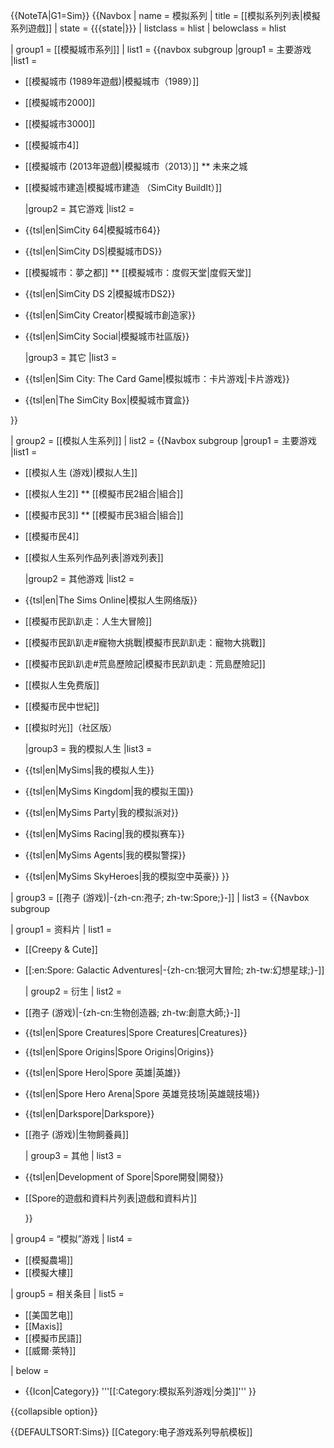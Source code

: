<noinclude><!-- 内链应该使用条目原名。转换例外及手工转换部分注意繁简。 -->{{NoteTA|G1=Sim}}
</noinclude>{{Navbox
| name = 模拟系列
| title = [[模拟系列列表|模擬系列遊戲]]
| state = {{{state|}}}
| listclass = hlist
| belowclass = hlist

| group1 = [[模擬城市系列]]
| list1 = {{navbox subgroup
  |group1 = 主要游戏
  |list1 =
* [[模擬城市 (1989年遊戲)|模擬城市（1989）]]
* [[模擬城市2000]]
* [[模擬城市3000]]
* [[模擬城市4]]
* [[模擬城市 (2013年遊戲)|模擬城市（2013）]]
** 未来之城
* [[模擬城市建造|模擬城市建造 （SimCity BuildIt）]]

  |group2 = 其它游戏
  |list2 =
* {{tsl|en|SimCity 64|模擬城市64}}
* {{tsl|en|SimCity DS|模擬城市DS}}
* [[模擬城市：夢之都]]
** [[模擬城市：度假天堂|度假天堂]]
* {{tsl|en|SimCity DS 2|模擬城市DS2}}
* {{tsl|en|SimCity Creator|模擬城市創造家}}
* {{tsl|en|SimCity Social|模擬城市社區版}}

  |group3 = 其它
  |list3 =
* {{tsl|en|Sim City: The Card Game|模拟城市：卡片游戏|卡片游戏}}
* {{tsl|en|The SimCity Box|模擬城市寶盒}}

 }}

| group2 = [[模拟人生系列]]
| list2 = {{Navbox subgroup
  |group1 = 主要游戏
  |list1 =
* [[模拟人生 (游戏)|模拟人生]]
* [[模拟人生2]]
** [[模擬市民2組合|組合]]
* [[模擬市民3]]
** [[模擬市民3組合|組合]]
* [[模擬市民4]]
* [[模拟人生系列作品列表|游戏列表]]

  |group2 = 其他游戏
  |list2 =
* {{tsl|en|The Sims Online|模拟人生网络版}}
* [[模擬市民趴趴走：人生大冒險]]
* [[模擬市民趴趴走#寵物大挑戰|模擬市民趴趴走：寵物大挑戰]]
* [[模擬市民趴趴走#荒島歷險記|模擬市民趴趴走：荒島歷險記]]
* [[模拟人生免费版]]
* [[模擬市民中世紀]]
* [[模拟时光]]（社区版）

  |group3 = 我的模拟人生
  |list3 =
* {{tsl|en|MySims|我的模拟人生}}
* {{tsl|en|MySims Kingdom|我的模拟王国}}
* {{tsl|en|MySims Party|我的模拟派对}}
* {{tsl|en|MySims Racing|我的模拟赛车}}
* {{tsl|en|MySims Agents|我的模拟警探}}
* {{tsl|en|MySims SkyHeroes|我的模拟空中英豪}}
 }}

| group3 = [[孢子 (游戏)|-{zh-cn:孢子; zh-tw:Spore;}-]]
| list3 =  {{Navbox subgroup

  | group1 = 资料片
  | list1 =
* [[Creepy & Cute]]
* [[:en:Spore: Galactic Adventures|-{zh-cn:银河大冒险; zh-tw:幻想星球;}-]]

   | group2 = 衍生
   | list2 =
* [[孢子 (游戏)|-{zh-cn:生物创造器; zh-tw:創意大師;}-]]
* {{tsl|en|Spore Creatures|Spore Creatures|Creatures}}
* {{tsl|en|Spore Origins|Spore Origins|Origins}}
* {{tsl|en|Spore Hero|Spore 英雄|英雄}}
* {{tsl|en|Spore Hero Arena|Spore 英雄竞技场|英雄競技場}}
* {{tsl|en|Darkspore|Darkspore}}
* [[孢子 (游戏)|生物飼養員]]

   | group3 = 其他
   | list3 =
* {{tsl|en|Development of Spore|Spore開發|開發}}
* [[Spore的遊戲和資料片列表|遊戲和資料片]]

  }}

| group4 = “模拟”游戏
| list4 =
* [[模擬農場]]
* [[模擬大樓]]

| group5 = 相关条目
| list5 =
* [[美国艺电]]
* [[Maxis]]
* [[模擬市民語]]
* [[威爾·萊特]]

| below =
* {{Icon|Category}} '''[[:Category:模拟系列游戏|分类]]'''
}}<noinclude>

{{collapsible option}}

{{DEFAULTSORT:Sims}}
[[Category:电子游戏系列导航模板]]
</noinclude>